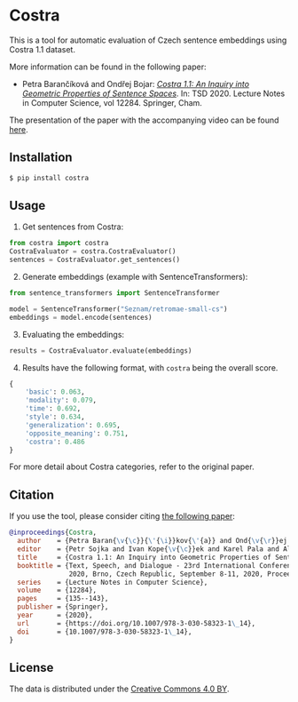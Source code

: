 # Costra

This is a tool for automatic evaluation of Czech sentence embeddings using Costra 1.1 dataset.

More information can be found in the following paper:

* Petra Barančíková and Ondřej Bojar: [*Costra 1.1: An Inquiry into Geometric Properties of
    Sentence Spaces*](https://doi.org/10.1007/978-3-030-58323-1_14). In:
    TSD 2020. Lecture Notes in Computer Science, vol 12284. Springer, Cham.

The presentation of the paper with the accompanying video can be found
  [here](https://www.tsdconference.org/tsd2020/hall/paper_html/1075-omakox.php).


## Installation

  ```bash
  $ pip install costra

  ```

## Usage
1. Get sentences from Costra:

```python
from costra import costra
CostraEvaluator = costra.CostraEvaluator()
sentences = CostraEvaluator.get_sentences()
```

2) Generate embeddings (example with SentenceTransformers):

```python
from sentence_transformers import SentenceTransformer

model = SentenceTransformer("Seznam/retromae-small-cs")
embeddings = model.encode(sentences)
```

3) Evaluating the embeddings:

```python
results = CostraEvaluator.evaluate(embeddings)
```

4) Results have the following format, with `costra` being the overall score.

```python
{
    'basic': 0.063,
    'modality': 0.079,
    'time': 0.692,
    'style': 0.634,
    'generalization': 0.695,
    'opposite_meaning': 0.751,
    'costra': 0.486
}
```

For more detail about Costra categories, refer to the original paper.

## Citation

If you use the tool, please consider citing
[the following paper](https://doi.org/10.1007/978-3-030-58323-1_14):

```bib
@inproceedings{Costra,
  author    = {Petra Baran{\v{\c}}{\'{\i}}kov{\'{a}} and Ond{\v{\r}}ej Bojar},
  editor    = {Petr Sojka and Ivan Kope{\v{\c}}ek and Karel Pala and Ales Hor{\'{a}}k},
  title     = {Costra 1.1: An Inquiry into Geometric Properties of Sentence Spaces},
  booktitle = {Text, Speech, and Dialogue - 23rd International Conference, {TSD}
               2020, Brno, Czech Republic, September 8-11, 2020, Proceedings},
  series    = {Lecture Notes in Computer Science},
  volume    = {12284},
  pages     = {135--143},
  publisher = {Springer},
  year      = {2020},
  url       = {https://doi.org/10.1007/978-3-030-58323-1\_14},
  doi       = {10.1007/978-3-030-58323-1\_14},
}
```

## License

The data is distributed under the [Creative Commons 4.0 BY](https://creativecommons.org/licenses/by/4.0/).
